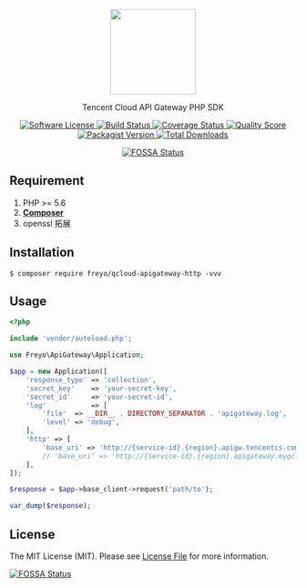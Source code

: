 <div>
  <p align="center">
    <image src="https://mc.qcloudimg.com/static/img/f16f1ac8e60723fec56675eec2a74f1b/image.svg" width="150" height="150">
  </p>
  <p align="center">Tencent Cloud API Gateway PHP SDK</p>
  <p align="center">
    <a href="LICENSE">
      <image src="https://img.shields.io/badge/license-MIT-brightgreen.svg?style=flat-square" alt="Software License">
    </a>
    <a href="https://travis-ci.org/freyo/qcloud-apigateway-http">
      <image src="https://img.shields.io/travis/freyo/qcloud-apigateway-http/master.svg?style=flat-square" alt="Build Status">
    </a>
    <a href="https://scrutinizer-ci.com/g/freyo/qcloud-apigateway-http">
      <image src="https://img.shields.io/scrutinizer/coverage/g/freyo/qcloud-apigateway-http.svg?style=flat-square" alt="Coverage Status">
    </a>
    <a href="https://scrutinizer-ci.com/g/freyo/qcloud-apigateway-http">
      <image src="https://img.shields.io/scrutinizer/g/freyo/qcloud-apigateway-http.svg?style=flat-square" alt="Quality Score">
    </a>
    <a href="https://packagist.org/packages/freyo/qcloud-apigateway-http">
      <image src="https://img.shields.io/packagist/v/freyo/qcloud-apigateway-http.svg?style=flat-square" alt="Packagist Version">
    </a>
    <a href="https://packagist.org/packages/freyo/qcloud-apigateway-http">
      <image src="https://img.shields.io/packagist/dt/freyo/qcloud-apigateway-http.svg?style=flat-square" alt="Total Downloads">
    </a>
  </p>
  <p align="center">
    <a href="https://app.fossa.io/projects/git%2Bgithub.com%2Ffreyo%2Fqcloud-apigateway-http?ref=badge_small">
      <img src="https://app.fossa.io/api/projects/git%2Bgithub.com%2Ffreyo%2Fqcloud-apigateway-http.svg?type=small"  alt="FOSSA Status">
    </a>
  </p>
</div>

## Requirement

1. PHP >= 5.6
2. **[Composer](https://getcomposer.org/)**
3. openssl 拓展

## Installation

```shell
$ composer require freyo/qcloud-apigateway-http -vvv
```

## Usage

```php
<?php

include 'vendor/autoload.php';

use Freyo\ApiGateway\Application;

$app = new Application([
    'response_type' => 'collection',
    'secret_key'    => 'your-secret-key',
    'secret_id'     => 'your-secret-id',
    'log'           => [
        'file'  => __DIR__ . DIRECTORY_SEPARATOR . 'apigateway.log',
        'level' => 'debug',
    ],
    'http' => [
        'base_uri' => 'http://{service-id}.{region}.apigw.tencentcs.com',
        // 'base_uri' => 'http://{service-id}.{region}.apigateway.myqcloud.com',
    ],
]);

$response = $app->base_client->request('path/to');

var_dump($response);
```

## License

The MIT License (MIT). Please see [License File](LICENSE) for more information.

[![FOSSA Status](https://app.fossa.io/api/projects/git%2Bgithub.com%2Ffreyo%2Fqcloud-apigateway-http.svg?type=large)](https://app.fossa.io/projects/git%2Bgithub.com%2Ffreyo%2Fqcloud-apigateway-http?ref=badge_large)
